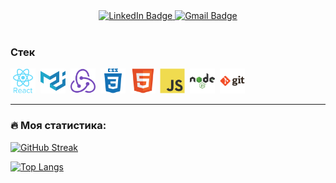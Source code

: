 <div id="header" align="center">
  <div id="badges">
    <a href="https://www.linkedin.com/in/maxim-potapenko-22b309219/">
      <img src="https://img.shields.io/badge/LinkedIn-blue?style=for-the-badge&logo=linkedin&logoColor=white" alt="LinkedIn Badge"/>
    </a>
    <a href="https://mail.google.com/mail/u/0/?tab=rm&ogbl#inbox?compose=CllgCJTJnxzWRlkSXFRcsWfkftrpJPTstszDRxRJVDrBSlWLNwrXPmQvLFBBrLjzWnPQCsKhgdV">
      <img src="https://img.shields.io/badge/Gmail-white?style=for-the-badge&logo=gmail&logoColor=black" alt="Gmail Badge"/>
    </a>
  </div>
  <img src="https://komarev.com/ghpvc/?username=twothousandcats&style=flat-square&color=blue" alt=""/>
</div>

### Стек
<div>
  <img src="https://github.com/devicons/devicon/blob/master/icons/react/react-original-wordmark.svg" title="React" alt="React" width="40" height="40"/>&nbsp;
  <img src="https://github.com/devicons/devicon/blob/master/icons/materialui/materialui-original.svg" title="Material UI" alt="Material UI" width="40" height="40"/>&nbsp;
  <img src="https://github.com/devicons/devicon/blob/master/icons/redux/redux-original.svg" title="Redux" alt="Redux " width="40" height="40"/>&nbsp;
  <img src="https://github.com/devicons/devicon/blob/master/icons/css3/css3-plain-wordmark.svg"  title="CSS3" alt="CSS" width="40" height="40"/>&nbsp;
  <img src="https://github.com/devicons/devicon/blob/master/icons/html5/html5-original.svg" title="HTML5" alt="HTML" width="40" height="40"/>&nbsp;
  <img src="https://github.com/devicons/devicon/blob/master/icons/javascript/javascript-original.svg" title="JavaScript" alt="JavaScript" width="40" height="40"/>&nbsp;
  <img src="https://github.com/devicons/devicon/blob/master/icons/nodejs/nodejs-original-wordmark.svg" title="NodeJS" alt="NodeJS" width="40" height="40"/>&nbsp;
  <img src="https://github.com/devicons/devicon/blob/master/icons/git/git-original-wordmark.svg" title="Git" **alt="Git" width="40" height="40"/>
</div>

---
### :fire: Моя статистика:

[![GitHub Streak](http://github-readme-streak-stats.herokuapp.com?user=twothousandcats&theme=dark&background=00000000)](https://git.io/streak-stats)

[![Top Langs](https://github-readme-stats.vercel.app/api/top-langs/?username=twothousandcats&bg_color=00000000)](https://github.com/anuraghazra/github-readme-stats)
